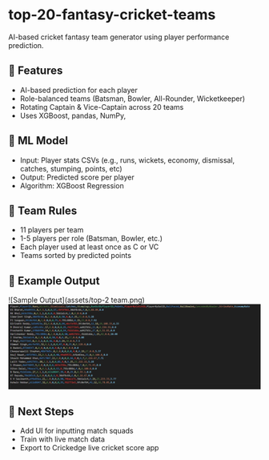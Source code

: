 # top-20-fantasy-cricket-teams
AI-based cricket fantasy team generator using player performance prediction.

## 🔧 Features
- AI-based prediction for each player
- Role-balanced teams (Batsman, Bowler, All-Rounder, Wicketkeeper)
- Rotating Captain & Vice-Captain across 20 teams
- Uses XGBoost, pandas, NumPy, 

## 🧠 ML Model
- Input: Player stats CSVs (e.g., runs, wickets, economy, dismissal, catches, stumping, points, etc)
- Output: Predicted score per player
- Algorithm: XGBoost Regression

## 🎯 Team Rules
- 11 players per team
- 1-5 players per role (Batsman, Bowler, etc.)
- Each player used at least once as C or VC
- Teams sorted by predicted points

## 📸 Example Output

![Sample Output](assets/top-2 team.png)
![Sample Output](assets/csv_file.png)

## 📌 Next Steps
- Add UI for inputting match squads
- Train with live match data
- Export to Crickedge live cricket score app
